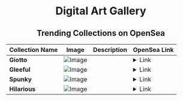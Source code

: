 <div align="center">

# Digital Art Gallery

## Trending Collections on OpenSea

| Collection Name                       | Image                                                                                     | Description                       | OpenSea Link                                                                                          |
|---------------------------------------|-------------------------------------------------------------------------------------------|-----------------------------------|--------------------------------------------------------------------------------------------------------|
| **Giotto** | ![Image](https://i.seadn.io/s/raw/files/ebfde8c7af056c8fdce0e727eae959ab.jpg?w=500&auto=format?w=200&auto=format) |  | <details><summary>Link</summary>[Giotto](https://opensea.io/collection/giotto-3)</details> |
| **Gleeful** | ![Image](https://i.seadn.io/s/raw/files/846d78bddff5e7c1891174cffa14ebf5.jpg?w=500&auto=format?w=200&auto=format) |  | <details><summary>Link</summary>[Gleeful](https://opensea.io/collection/gleeful-913)</details> |
| **Spunky** | ![Image](https://i.seadn.io/s/raw/files/8beaedca07b89f8f2a9e194824182656.jpg?w=500&auto=format?w=200&auto=format) |  | <details><summary>Link</summary>[Spunky](https://opensea.io/collection/spunky-1395)</details> |
| **Hilarious** | ![Image](https://i.seadn.io/s/raw/files/c8c24e90fa06b1e8730822cfa0da8818.jpg?w=500&auto=format?w=200&auto=format) |  | <details><summary>Link</summary>[Hilarious](https://opensea.io/collection/hilarious-907)</details> |

</div>